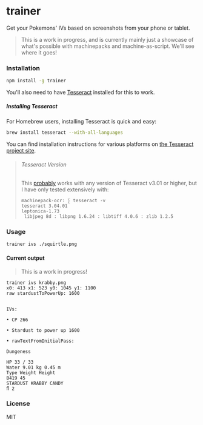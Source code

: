 # trainer

Get your Pokemons' IVs based on screenshots from your phone or tablet.

> This is a work in progress, and is currently mainly just a showcase of what's possible with machinepacks and machine-as-script.
> We'll see where it goes!


### Installation

```bash
npm install -g trainer
```

You'll also need to have [Tesseract](https://github.com/tesseract-ocr/tesseract) installed for this to work.

##### Installing Tesseract

For Homebrew users, installing Tesseract is quick and easy:

```sh
brew install tesseract --with-all-languages
```

You can find installation instructions for various platforms on [the Tesseract project site](https://github.com/tesseract-ocr/tesseract).

> ###### Tesseract Version
> This [probably](https://nodei.co/npm/node-tesseract/) works with any version of Tesseract v3.01 or higher, but I have only tested extensively with:
>
>```
>machinepack-ocr: ∑ tesseract -v
>tesseract 3.04.01
> leptonica-1.73
>  libjpeg 8d : libpng 1.6.24 : libtiff 4.0.6 : zlib 1.2.5
>```



### Usage

```bash
trainer ivs ./squirtle.png
```


#### Current output

> This is a work in progress!

```
trainer ivs krabby.png
x0: 413 x1: 523 y0: 1045 y1: 1100
raw stardustToPowerUp: 1600


IVs:

• CP 266

• Stardust to power up 1600

• rawTextFromInitialPass:

Dungeness

HP 33 / 33
Water 9.01 kg 0.45 m
Type Weight Height
B419 45
STARDUST KRABBY CANDY
ﬂ 2
```


### License

MIT
